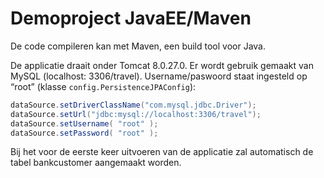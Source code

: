 # Demoproject JavaEE/Maven

De code compileren kan met Maven, een build tool voor Java.

De applicatie draait onder Tomcat 8.0.27.0. Er wordt gebruik gemaakt van MySQL (localhost: 3306/travel). Username/paswoord staat ingesteld op “root” (klasse `config.PersistenceJPAConfig`):

```Java
dataSource.setDriverClassName("com.mysql.jdbc.Driver");
dataSource.setUrl("jdbc:mysql://localhost:3306/travel");
dataSource.setUsername( "root" );
dataSource.setPassword( "root" );
```

Bij het voor de eerste keer uitvoeren van de applicatie zal automatisch de tabel bankcustomer aangemaakt worden.
